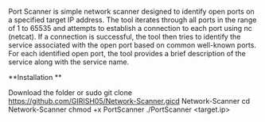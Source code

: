 Port Scanner is simple network scanner designed to identify open ports on a specified target IP address. The tool iterates through all ports in the range of 1 to 65535 and attempts to establish a connection to each port using nc (netcat). If a connection is successful, the tool then tries to identify the service associated with the open port based on common well-known ports.
For each identified open port, the tool provides a brief description of the service along with the service name. 

**Installation **

Download the folder or sudo git clone https://github.com/GIRISH05/Network-Scanner.gicd Network-Scanner 
cd Network-Scanner 
chmod +x PortScanner 
./PortScanner <target.ip>
